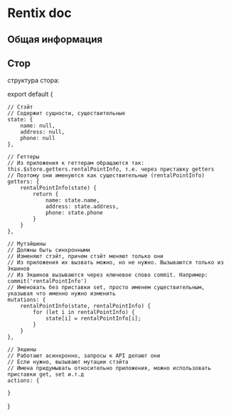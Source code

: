 # Rentix doc

## Общая информация

## Стор
структура стора:

export default {

    // Стэйт
    // Содержит сущности, существительные
    state: {
        name: null,
        address: null,
        phone: null
    },

    // Геттеры
    // Из приложения к геттерам обращаются так: this.$store.getters.rentalPointInfo, т.е. через приставку getters
    // Поэтому они именуются как существительные (rentalPointInfo)
    getters: {
        rentalPointInfo(state) {
            return {
                name: state.name,
                address: state.address,
                phone: state.phone
            }
        }
    },

    // Мутэйшины
    // Должны быть синхронными
    // Изменяют стэйт, причем стэйт меняют только они
    // Из приложения их вызвать можно, но не нужно. Вызываются только из Экшинов
    // Из Экшинов вызываются через ключевое слово commit. Например: commit('rentalPointInfo')
    // Именовать без приставки set, просто именем существительным, указывая что именно нужно изменить
    mutations: {
        rentalPointInfo(state, rentalPointInfo) {
            for (let i in rentalPointInfo) {
                state[i] = rentalPointInfo[i];
            }
        }
    },

    // Экшины
    // Работают асинхронно, запросы к API делают они
    // Если нужно, вызывают мутации стэйта
    // Имена придумывать относительно приложения, можно использовать приставки get, set и.т.д
    actions: {
        
    }
}
